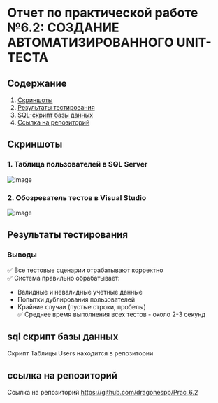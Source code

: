 # Отчет по практической работе №6.2: СОЗДАНИЕ АВТОМАТИЗИРОВАННОГО UNIT-ТЕСТА

## Содержание
1. [Скриншоты](#скриншоты)
2. [Результаты тестирования](#результаты-тестирования)
3. [SQL-скрипт базы данных](#sql-скрипт-базы-данных)
4. [Ссылка на репозиторий](#ссылка-на-репозиторий)

## Скриншоты

### 1. Таблица пользователей в SQL Server
![image](https://github.com/user-attachments/assets/2d488d27-831f-45dc-a2f1-43047dc4f6b6)


### 2. Обозреватель тестов в Visual Studio
![image](https://github.com/user-attachments/assets/d1feba66-54fe-4734-aa97-bdfac39b8c69)


## Результаты тестирования

### Выводы
✅ Все тестовые сценарии отрабатывают корректно  
✅ Система правильно обрабатывает:
   - Валидные и невалидные учетные данные
   - Попытки дублирования пользователей
   - Крайние случаи (пустые строки, пробелы)  
✅ Среднее время выполнения всех тестов - около 2-3 секунд

## sql скрипт базы данных
 Скрипт Таблицы Users находится в репозитории

## ссылка на репозиторий
Ссылка на репозиторий https://github.com/dragonespp/Prac_6.2
